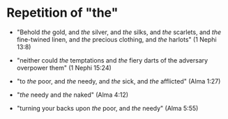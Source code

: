 # Repetition of "the"

*   "Behold *the* gold, and *the* silver, and *the* silks, and *the* scarlets,
    and *the* fine-twined linen, and *the* precious clothing, and *the* harlots"
    (1 Nephi 13:8)
*   "neither could *the* temptations and *the* fiery darts of the adversary
    overpower them" (1 Nephi 15:24)

*   "to *the* poor, and *the* needy, and *the* sick, and *the* afflicted" (Alma 1:27)
*   "*the* needy and *the* naked" (Alma 4:12)
*   "turning your backs upon *the* poor, and *the* needy" (Alma 5:55)